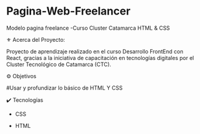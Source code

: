 # Pagina-Web-Freelancer
Modelo pagina freelance -Curso Cluster Catamarca HTML &amp; CSS

⚜️ Acerca del Proyecto:

Proyecto de aprendizaje realizado en el curso Desarrollo FrontEnd con React, gracias a la iniciativa de capacitación en tecnologías digitales por el Cluster Tecnológico de Catamarca (CTC).

⚙️ Objetivos

  #Usar y profundizar lo básico de HTML Y CSS

 

✔️ Tecnologías

 - CSS

 - HTML
